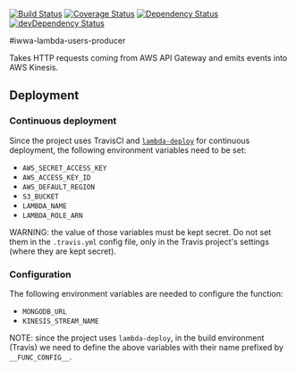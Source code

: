 [![Build Status](https://travis-ci.org/innowatio/iwwa-lambda-users-producer.svg?branch=master)](https://travis-ci.org/innowatio/iwwa-lambda-users-producer)
[![Coverage Status](https://coveralls.io/repos/innowatio/iwwa-lambda-users-producer/badge.svg?branch=master&service=github)](https://coveralls.io/github/innowatio/iwwa-lambda-users-producer?branch=master)
[![Dependency Status](https://david-dm.org/innowatio/iwwa-lambda-users-producer.svg)](https://david-dm.org/innowatio/iwwa-lambda-users-producer)
[![devDependency Status](https://david-dm.org/innowatio/iwwa-lambda-users-producer/dev-status.svg)](https://david-dm.org/innowatio/iwwa-lambda-users-producer#info=devDependencies)

#iwwa-lambda-users-producer

Takes HTTP requests coming from AWS API Gateway and emits events into AWS
Kinesis.

## Deployment

### Continuous deployment

Since the project uses TravisCI and
[`lambda-deploy`](https://github.com/innowatio/lambda-deploy/) for continuous
deployment, the following environment variables need to be set:

- `AWS_SECRET_ACCESS_KEY`
- `AWS_ACCESS_KEY_ID`
- `AWS_DEFAULT_REGION`
- `S3_BUCKET`
- `LAMBDA_NAME`
- `LAMBDA_ROLE_ARN`

WARNING: the value of those variables must be kept secret. Do not set them in
the `.travis.yml` config file, only in the Travis project's settings (where they
are kept secret).

### Configuration

The following environment variables are needed to configure the function:

- `MONGODB_URL`
- `KINESIS_STREAM_NAME`

NOTE: since the project uses `lambda-deploy`, in the build environment (Travis)
we need to define the above variables with their name prefixed by
`__FUNC_CONFIG__`.
